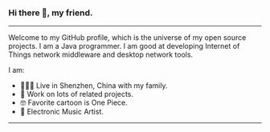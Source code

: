 ### Hi there 👋, my friend.
---

Welcome to my GitHub profile, which is the universe of my open source projects. I am a Java programmer. I am good at developing Internet of Things network middleware and desktop network tools.

I am:

- 👨‍👩‍👦 Live in Shenzhen, China with my family.
- 👔 Work on Iots of related projects.
- 🤓 Favorite cartoon is One Piece.
- 🎵 Electronic Music Artist.

---
